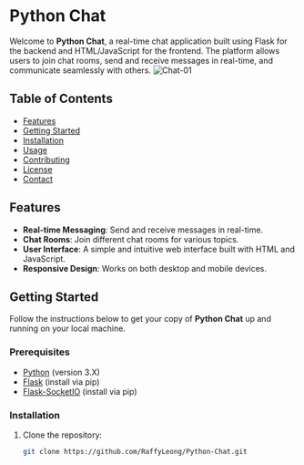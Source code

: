 # Python Chat

Welcome to **Python Chat**, a real-time chat application built using Flask for the backend and HTML/JavaScript for the frontend. The platform allows users to join chat rooms, send and receive messages in real-time, and communicate seamlessly with others.
![Chat-01](https://github.com/user-attachments/assets/5122690d-ae87-461e-b964-6bcdedb3acde)


## Table of Contents

- [Features](#features)
- [Getting Started](#getting-started)
- [Installation](#installation)
- [Usage](#usage)
- [Contributing](#contributing)
- [License](#license)
- [Contact](#contact)

## Features

- **Real-time Messaging**: Send and receive messages in real-time.
- **Chat Rooms**: Join different chat rooms for various topics.
- **User Interface**: A simple and intuitive web interface built with HTML and JavaScript.
- **Responsive Design**: Works on both desktop and mobile devices.

## Getting Started

Follow the instructions below to get your copy of **Python Chat** up and running on your local machine.

### Prerequisites

- [Python](https://www.python.org/) (version 3.X)
- [Flask](https://flask.palletsprojects.com/) (install via pip)
- [Flask-SocketIO](https://flask-socketio.readthedocs.io/en/latest/) (install via pip)

### Installation

1. Clone the repository:
   ```bash
   git clone https://github.com/RaffyLeong/Python-Chat.git
